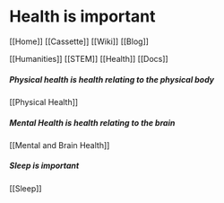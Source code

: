 # Health is important
[[Home]]
[[Cassette]]
[[Wiki]]
[[Blog]]

[[Humanities]]
[[STEM]]
[[Health]]
[[Docs]]

##### Physical health is health relating to the physical body
[[Physical Health]]

##### Mental Health is health relating to the brain
[[Mental and Brain Health]]

##### Sleep is important
[[Sleep]]